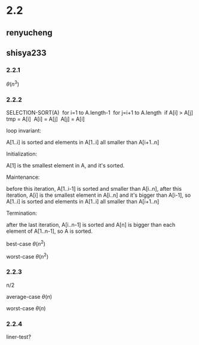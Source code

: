 # 2.2

## renyucheng

## shisya233
### 2.2.1

$\theta(n^3)$

### 2.2.2

SELECTION-SORT(A)
​	for i=1 to A.length-1
​		for j=i+1 to A.length
​			if A[i] > A[j]
​				tmp = A[i]
​				A[i] = A[j]
​				A[j] = A[i]

loop invariant:

A[1..i] is sorted and elements in A[1..i] all smaller than A[i+1..n]

Initialization:

A[1] is the smallest element in A, and it's sorted.

Maintenance:

before this iteration, A[1..i-1] is sorted and smaller than A[i..n], after this iteration, A[i] is the smallest element in A[i..n] and it's bigger than A[i-1], so A[1..i] is sorted and elements in A[1..i] all smaller than A[i+1..n]

Termination:

after the last iteration, A[i..n-1] is sorted and A[n] is bigger than each element of A[1..n-1], so A is sorted.

best-case $\theta(n^2)$

worst-case $\theta(n^2)$



### 2.2.3

n/2

average-case $\theta(n)$

worst-case $\theta(n)$



### 2.2.4

liner-test?
